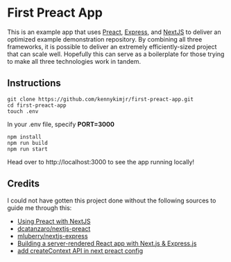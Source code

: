 # First Preact App
This is an example app that uses [Preact](https://github.com/developit/preact), [Express](https://github.com/expressjs/express), and [NextJS](https://github.com/zeit/next.js/) to deliver an optimized example demonstration repository. By combining all three frameworks, it is possible to deliver an extremely efficiently-sized project that can scale well. Hopefully this can serve as a boilerplate for those trying to make all three technologies work in tandem.

## Instructions
    git clone https://github.com/kennykimjr/first-preact-app.git
    cd first-preact-app
    touch .env
   
In your .env file, specify **PORT=3000**

    npm install
    npm run build
    npm run start

Head over to http://localhost:3000 to see the app running locally!

## Credits 
I could not have gotten this project done without the following sources to guide me through this:
* [Using Preact with NextJS](https://github.com/zeit/next.js/tree/canary/examples/using-preact)
* [dcatanzaro/nextjs-preact](https://github.com/dcatanzaro/nextjs-preact)
* [mluberry/nextjs-express](https://github.com/mluberry/nextjs-express/blob/master/server.js)
* [Building a server-rendered React app with Next.js & Express.js](https://blog.logrocket.com/how-to-build-a-server-rendered-react-app-with-next-express-d5a389e7ab2f)
* [add createContext API in next preact config](https://github.com/zeit/next-plugins/pull/400)
